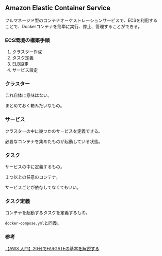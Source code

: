 ## Amazon Elastic Container Service

フルマネージド型のコンテナオーケストレーションサービスで、ECSを利用することで、Dockerコンテナを簡単に実行、停止、管理することができる。

### ECS環境の構築手順

1. クラスター作成
2. タスク定義
3. ELB設定
4. サービス設定


### クラスター

これ自体に意味はない。

まとめておく箱みたいなもの。

### サービス

クラスターの中に幾つかのサービスを定義できる。

必要なコンテナを集めたものが起動している状態。

### タスク

サービスの中に定義するもの。

１つ以上の任意のコンテナ。

サービスごとが依存してなくてもいい。

### タスク定義

コンテナを起動するタスクを定義するもの。

`docker-compose.yml`と同義。

### 参考

[【AWS 入門】20分でFARGATEの基本を解説する](https://www.youtube.com/watch?v=Bq-DT30hesA)
